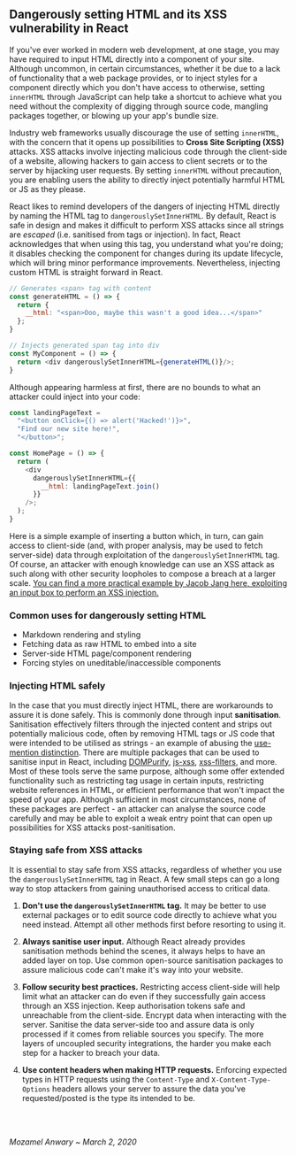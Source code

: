 ## Dangerously setting HTML and its XSS vulnerability in React

If you've ever worked in modern web development, at one stage, you may have required to input HTML directly into a component of your site. Although uncommon, in certain circumstances, whether it be due to a lack of functionality that a web package provides, or to inject styles for a component directly which you don't have access to otherwise, setting `innerHTML` through JavaScript can help take a shortcut to achieve what you need without the complexity of digging through source code, mangling packages together, or blowing up your app's bundle size.

Industry web frameworks usually discourage the use of setting `innerHTML`, with the concern that it opens up possibilities to **Cross Site Scripting (XSS)** attacks. XSS attacks involve injecting malicious code through the client-side of a website, allowing hackers to gain access to client secrets or to the server by hijacking user requests. By setting `innerHTML` without precaution, you are enabling users the ability to directly inject potentially harmful HTML or JS as they please.

React likes to remind developers of the dangers of injecting HTML directly by naming the HTML tag to `dangerouslySetInnerHTML`. By default, React is safe in design and makes it difficult to perform XSS attacks since all strings are *escaped* (i.e. sanitised from tags or injection). In fact, React acknowledges that when using this tag, you understand what you're doing; it disables checking the component for changes during its update lifecycle, which will bring minor performance improvements. Nevertheless, injecting custom HTML is straight forward in React.

```javascript
// Generates <span> tag with content
const generateHTML = () => {
  return {
    __html: "<span>Ooo, maybe this wasn't a good idea...</span>"
  };
}

// Injects generated span tag into div
const MyComponent = () => {
  return <div dangerouslySetInnerHTML={generateHTML()}/>;
}
```

Although appearing harmless at first, there are no bounds to what an attacker could inject into your code:

```javascript
const landingPageText = 
  "<button onClick={() => alert('Hacked!')}>",
  "Find our new site here!",
  "</button>";

const HomePage = () => {
  return (
  	<div 
      dangerouslySetInnerHTML={{
        __html: landingPageText.join()
	  }}
    />;
  );
}
```

Here is a simple example of inserting a button which, in turn, can gain access to client-side (and, with proper analysis, may be used to fetch server-side) data through exploitation of the `dangerouslySetInnerHTML` tag. Of course, an attacker with enough knowledge can use an XSS attack as such along with other security loopholes to compose a breach at a larger scale. [You can find a more practical example by Jacob Jang here, exploiting an input box to perform an XSS injection.](https://codesandbox.io/s/k9vxk9ppyo?autoresize=1&moduleview=1)

### Common uses for dangerously setting HTML

- Markdown rendering and styling
- Fetching data as raw HTML to embed into a site
- Server-side HTML page/component rendering
- Forcing styles on uneditable/inaccessible components

### Injecting HTML safely

In the case that you must directly inject HTML, there are workarounds to assure it is done safely. This is commonly done through input **sanitisation**. Sanitisation effectively filters through the injected content and strips out potentially malicious code, often by removing HTML tags or JS code that were intended to be utilised as strings - an example of abusing the [use-mention distinction](https://en.wikipedia.org/wiki/Use–mention_distinction). There are multiple packages that can be used to sanitise input in React, including [DOMPurify](https://github.com/cure53/DOMPurify), [js-xss](https://github.com/leizongmin/js-xss), [xss-filters](https://github.com/YahooArchive/xss-filters), and more. Most of these tools serve the same purpose, although some offer extended functionality such as restricting tag usage in certain inputs, restricting website references in HTML, or efficient performance that won't impact the speed of your app. Although sufficient in most circumstances, none of these packages are perfect - an attacker can analyse the source code carefully and may be able to exploit a weak entry point that can open up possibilities for XSS attacks post-sanitisation.

### Staying safe from XSS attacks

It is essential to stay safe from XSS attacks, regardless of whether you use the `dangerouslySetInnerHTML` tag in React. A few small steps can go a long way to stop attackers from gaining unauthorised access to critical data.

1. **Don't use the `dangerouslySetInnerHTML` tag.** It may be better to use external packages or to edit source code directly to achieve what you need instead. Attempt all other methods first before resorting to using it.

2. **Always sanitise user input.** Although React already provides sanitisation methods behind the scenes, it always helps to have an added layer on top. Use common open-source sanitisation packages to assure malicious code can't make it's way into your website.

3. **Follow security best practices.** Restricting access client-side will help limit what an attacker can do even if they successfully gain access through an XSS injection. Keep authorisation tokens safe and unreachable from the client-side. Encrypt data when interacting with the server. Sanitise the data server-side too and assure data is only processed if it comes from reliable sources you specify. The more layers of uncoupled security integrations, the harder you make each step for a hacker to breach your data.

4. **Use content headers when making HTTP requests.** Enforcing expected types in HTTP requests using the `Content-Type` and `X-Content-Type-Options` headers allows your server to assure the data you've requested/posted is the type its intended to be.


&nbsp;  
&nbsp;  

*Mozamel Anwary ~ March 2, 2020*
